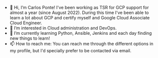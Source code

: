 - 👋 Hi, I’m Carlos Ponte! I've been working as TSR for GCP support for almost a year (since August 2022). During this time I've been able to learn a lot about GCP and certify myself and Google Cloud Associate Cloud Engineer.
- 👀 I’m interested in Cloud administration and DevOps.
- 🌱 I’m currently learning Python, Ansible, Jenkins and each day finding new things to learn! 
- 📫 How to reach me: You can reach me through the different options in my profile, but I'd specially prefer to be contacted via email.
